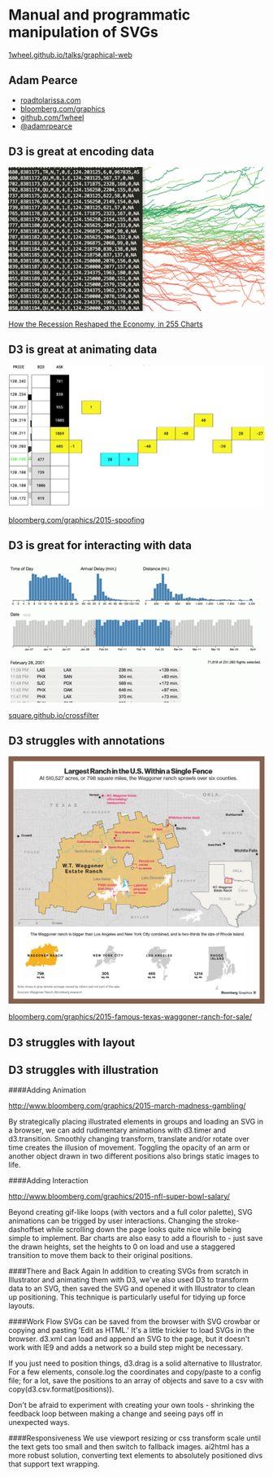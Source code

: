 # Manual and programmatic manipulation of SVGs

[1wheel.github.io/talks/graphical-web](http://1wheel.github.io/talks/graphical-web/#/)


## Adam Pearce
- [roadtolarissa.com](http://roadtolarissa.com)
- [bloomberg.com/graphics](https://bloomberg.com/graphics)
- [github.com/1wheel](https://github.com/1wheel)
- [@adamrpearce](https://twitter.com/adamrpearce)


## D3 is great at encoding data

![255-charts](img/255-charts.png)

[How the Recession Reshaped the Economy, in 255 Charts](http://www.nytimes.com/interactive/2014/06/05/upshot/how-the-recession-reshaped-the-economy-in-255-charts.html
)

<!-- Over the last few years, the acceleration of client-side javascript and development of D3 has enabled the creation of increasingly sophisticated interactive visualizations. Transforming data into an SVG with D3 makes many previously difficult tasks trivial. But other tasks -- like text positioning, layout and illustration -- are much easier with tools designed for manually manipulating SVGs, like Illustrator or Inkscape. This talk will discuss different techniques that Bloomberg Graphics uses to combine the two approaches.  -->


## D3 is great at animating data
![animated spoofing](img/spoofing.gif)

[bloomberg.com/graphics/2015-spoofing](http://www.bloomberg.com/graphics/2015-spoofing
)


## D3 is great for interacting with data
![crossfilter](img/crossfilter.gif)

[square.github.io/crossfilter](http://square.github.io/crossfilter/)


## D3 struggles with annotations

![waggoner](img/waggoner.jpg)

[bloomberg.com/graphics/2015-famous-texas-waggoner-ranch-for-sale/](http://www.bloomberg.com/graphics/2015-famous-texas-waggoner-ranch-for-sale/)


## D3 struggles with layout


## D3 struggles with illustration



####Adding Animation

http://www.bloomberg.com/graphics/2015-march-madness-gambling/

By strategically placing illustrated elements in groups and loading an SVG in a browser, we can add rudimentary animations with d3.timer and d3.transition. Smoothly changing transform, translate and/or rotate over time creates the illusion of movement. Toggling the opacity of an arm or another object drawn in two different positions also brings static images to life. 


####Adding Interaction

http://www.bloomberg.com/graphics/2015-nfl-super-bowl-salary/

Beyond creating gif-like loops (with vectors and a full color palette), SVG animations can be trigged by user interactions. Changing the stroke-dashoffset while scrolling down the page looks quite nice while being simple to implement. Bar charts are also easy to add a flourish to - just save the drawn heights, set the heights to 0 on load and use a staggered transition to move them back to their original positions.


####There and Back Again
In addition to creating SVGs from scratch in Illustrator and animating them with D3, we've also used D3 to transform data to an SVG, then saved the SVG and opened it with Illustrator to clean up positioning. This technique is particularly useful for tidying up force layouts. 

  
####Work Flow
SVGs can be saved from the browser with SVG crowbar or copying and pasting 'Edit as HTML.' It's a little trickier to load SVGs in the browser. d3.xml can load and append an SVG to the page, but it doesn't work with IE9 and adds a network so a build step might be necessary.  


If you just need to position things, d3.drag is a solid alternative to Illustrator. For a few elements, console.log the coordinates and copy/paste to a config file; for a lot, save the positions to an array of objects and save to a csv with copy(d3.csv.format(positions)).


Don't be afraid to experiment with creating your own tools - shrinking the feedback loop between making a change and seeing pays off in unexpected ways.


####Responsiveness
We use viewport resizing or css transform scale until the text gets too small and then switch to fallback images. ai2html has a more robust solution, converting text elements to absolutely positioned divs that support text wrapping. 